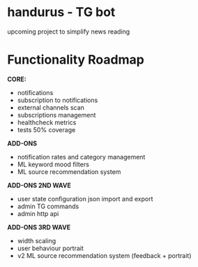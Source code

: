 # handurus - TG bot 
upcoming project to simplify news reading


# Functionality Roadmap
**CORE:**
- notifications 
- subscription to notifications
- external channels scan
- subscriptions management
- healthcheck metrics
- tests 50% coverage

**ADD-ONS**
- notification rates and category management
- ML keyword mood filters
- ML source recommendation system

**ADD-ONS 2ND WAVE**
- user state configuration json import and export
- admin TG commands
- admin http api

**ADD-ONS 3RD WAVE**
- width scaling
- user behaviour portrait
- v2 ML source recommendation system (feedback + portrait)